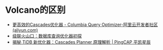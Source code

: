 # Volcano的区别
* [更高效的Cascades优化器 - Columbia Query Optimizer-阿里云开发者社区 (aliyun.com)](https://developer.aliyun.com/article/871637)
* [级联火山口：数据库查询优化器初探](https://accelazh.github.io/images/query-optimizer-volcano-cascades-weichat.pdf)
* [揭秘 TiDB 新优化器：Cascades Planner 原理解析 | PingCAP 平凯星辰](https://cn.pingcap.com/blog/tidb-cascades-planner/)